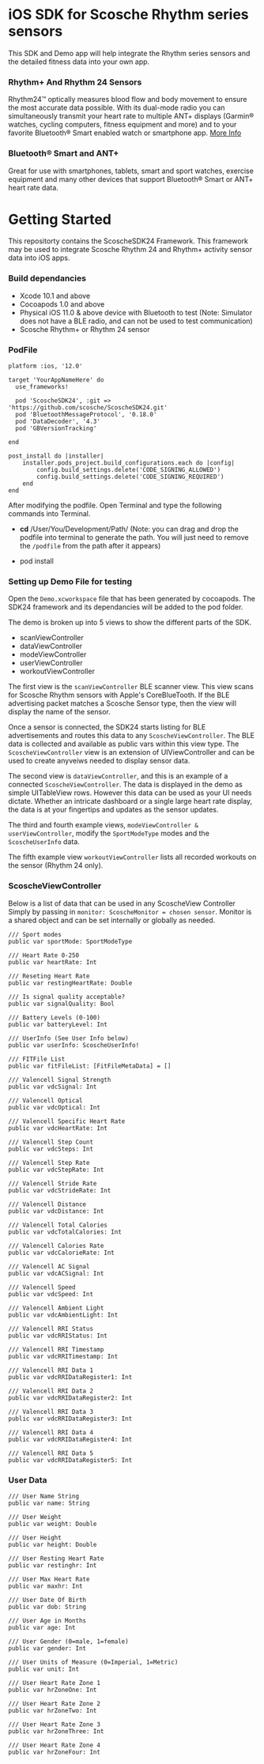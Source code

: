 # iOS SDK for Scosche Rhythm series sensors

This SDK and Demo app will help integrate the Rhythm series sensors and the detailed fitness data into your own app.

### Rhythm+ And Rhythm 24 Sensors

Rhythm24™ optically measures blood flow and body movement to ensure the most accurate data possible. With its dual-mode radio you can simultaneously transmit your heart rate to multiple ANT+ displays (Garmin® watches, cycling computers, fitness equipment and more) and to your favorite Bluetooth® Smart enabled watch or smartphone app. [More Info](https://www.scosche.com/rhythm24)

### Bluetooth® Smart and ANT+
Great for use with smartphones, tablets, smart and sport watches, exercise equipment and many other devices that support Bluetooth® Smart or ANT+ heart rate data.

# Getting Started
This repositorty contains the ScoscheSDK24 Framework. This framework may be used to integrate Scosche Rhythm 24 and Rhythm+ activity sensor data into iOS apps.

### Build dependancies
* Xcode 10.1 and above
* Cocoapods 1.0 and above
* Physical iOS 11.0 & above device with Bluetooth to test (Note: Simulator does not have a BLE radio, and can not be used to test communication)
* Scosche Rhythm+ or Rhythm 24 sensor


### PodFile
```
platform :ios, '12.0'

target 'YourAppNameHere' do
  use_frameworks!

  pod 'ScoscheSDK24', :git => 'https://github.com/scosche/ScoscheSDK24.git'
  pod 'BluetoothMessageProtocol', '0.18.0'
  pod 'DataDecoder', '4.3'
  pod 'GBVersionTracking'

end

post_install do |installer|
    installer.pods_project.build_configurations.each do |config|
        config.build_settings.delete('CODE_SIGNING_ALLOWED')
        config.build_settings.delete('CODE_SIGNING_REQUIRED')
    end
end
```
After modifying the podfile. Open Terminal and type the following commands into Terminal.

* __cd__ /User/You/Development/Path/ (Note: you can drag and drop the podfile into terminal to generate the path. You will just need to remove the `/podfile` from the path after it appears)

* pod install


### Setting up Demo File for testing
Open the `Demo.xcworkspace` file that has been generated by cocoapods. The SDK24 framework and its dependancies will be added to the pod folder. 

The demo is broken up into 5 views to show the different parts of the SDK.
* scanViewController
* dataViewController
* modeViewController
* userViewController
* workoutViewController

The first view is the `scanViewController`  BLE scanner view. This view scans for Scosche Rhythm sensors with Apple's CoreBlueTooth. If the BLE advertising packet matches a Scosche Sensor type, then the view will display the name of the sensor. 

Once a sensor is connected, the SDK24 starts listing for BLE advertisements and routes this data to any `ScoscheViewController`. The BLE data is collected and available as public vars within this view type. The `ScoscheViewController` view is an extension of UIViewController and can be used to create anyveiws needed to display sensor data. 

The second view is `dataViewController`, and this is an example of a connected `ScoscheViewController`. The data is displayed in the demo as simple UITableView rows. However this data can be used as your UI needs dictate. Whether an intricate dashboard or a single large heart rate display, the data is at your fingertips and updates as the sensor updates. 

The third and fourth example views, `modeViewController & userViewController`, modify the `SportModeType` modes and the `ScoscheUserInfo` data. 

The fifth example view `workoutViewController` lists all recorded workouts on the sensor (Rhythm 24 only).

### ScoscheViewController
Below is a list of data that can be used in any ScoscheView Controller Simply by passing in `monitor: ScoscheMonitor = chosen sensor`. Monitor is a shared object and can be set internally or globally as needed.
```
/// Sport modes
public var sportMode: SportModeType
    
/// Heart Rate 0-250
public var heartRate: Int
    
/// Reseting Heart Rate
public var restingHeartRate: Double

/// Is signal quality acceptable?
public var signalQuality: Bool

/// Battery Levels (0-100)
public var batteryLevel: Int

/// UserInfo (See User Info below)
public var userInfo: ScoscheUserInfo!

/// FITFile List
public var fitFileList: [FitFileMetaData] = []

/// Valencell Signal Strength
public var vdcSignal: Int

/// Valencell Optical
public var vdcOptical: Int

/// Valencell Specific Heart Rate
public var vdcHeartRate: Int

/// Valencell Step Count
public var vdcSteps: Int

/// Valencell Step Rate
public var vdcStepRate: Int

/// Valencell Stride Rate
public var vdcStrideRate: Int

/// Valencell Distance
public var vdcDistance: Int

/// Valencell Total Calories
public var vdcTotalCalories: Int

/// Valencell Calories Rate
public var vdcCalorieRate: Int

/// Valencell AC Signal
public var vdcACSignal: Int

/// Valencell Speed
public var vdcSpeed: Int

/// Valencell Ambient Light
public var vdcAmbientLight: Int

/// Valencell RRI Status
public var vdcRRIStatus: Int

/// Valencell RRI Timestamp
public var vdcRRITimestamp: Int

/// Valencell RRI Data 1
public var vdcRRIDataRegister1: Int

/// Valencell RRI Data 2
public var vdcRRIDataRegister2: Int

/// Valencell RRI Data 3
public var vdcRRIDataRegister3: Int

/// Valencell RRI Data 4
public var vdcRRIDataRegister4: Int

/// Valencell RRI Data 5
public var vdcRRIDataRegister5: Int
```

### User Data
```
/// User Name String
public var name: String

/// User Weight 
public var weight: Double

/// User Height 
public var height: Double

/// User Resting Heart Rate 
public var restinghr: Int

/// User Max Heart Rate 
public var maxhr: Int

/// User Date Of Birth 
public var dob: String

/// User Age in Months 
public var age: Int

/// User Gender (0=male, 1=female)
public var gender: Int

/// User Units of Measure (0=Imperial, 1=Metric) 
public var unit: Int

/// User Heart Rate Zone 1 
public var hrZoneOne: Int

/// User Heart Rate Zone 2
public var hrZoneTwo: Int

/// User Heart Rate Zone 3 
public var hrZoneThree: Int

/// User Heart Rate Zone 4 
public var hrZoneFour: Int
```

